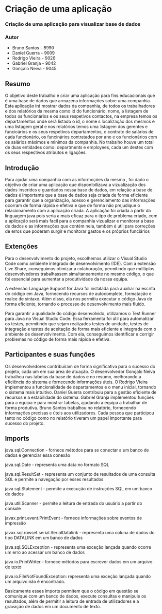 # Criação de uma aplicação
### Criação de uma aplicação para visualizar base de dados
### Autor
* Bruno Santos - 8990
* Daniel Guerra - 9009
* Rodrigo Vieira - 9026
* Gabriel Granja - 9042
* Gonçalo Neiva - 9045

## Resumo
O objetivo deste trabalho é criar uma aplicação para fins educacionais que é uma base de dados que armazena informações sobre uma companhia. Esta aplicação irá mostrar dados da companhia, de todos os trabalhadores e dos relatórios da mesma como id do funcionário, nome, a listagem de todos os funcionários e os seus respetivos contactos, na empresa temos os departamentos onde será listado o id, o nome s localização dos mesmos e uma listagem geral e nos relatórios temos uma listagem dos gerentes e funcioários e os seus respetivos departamentos, o contrato de salários de cada funcionário, os funcinários contratados por ano e os funcionários com os salários máximos e minimos da companhia.
No trabalho houve um total de duas entidades como: departments e employees, cada um destes com os seus respectivos atributos e ligações.

## Introdução
Para ajudar uma companhia com as informoções da mesma , foi dado o objetivo de criar uma aplicação que disponibilizava a vizualização dos dados inseridos e guardados nessa base de dados, em relação a base de dados é importante que a base de dados seja criada de forma eficiente para garantir que a organização, acesso e gerenciamento das informações ocorram de forma rápida e efetiva e que de forma não prejudique o relacionamento com a aplicação criada.
A aplicação foi criada a partir da linguagem java pois seria a mais eficaz para o tipo de problema criado, com a aplicação será mais facil para a companhia vizualizar e monitorar a base de dados e as informações que contém nela, também é util para correções de erros que poderam surgir e monitorar gastos e os próprios funciários

## Extenções
Para o desenvolvimento do projeto, escolhemos utilizar o Visual Studio Code como ambiente integrado de desenvolvimento (IDE). Com a extensão Live Share, conseguimos otimizar a colaboração, permitindo que múltiplos desenvolvedores trabalhassem simultaneamente no mesmo código, o que foi essencial para aumentar a produtividade da nossa equipa.

A extensão Language Support for Java foi instalada para auxiliar na escrita do código em Java, fornecendo recursos de autocomplete, formatação e realce de sintaxe. Além disso, ela nos permitiu executar o código Java de forma eficiente, tornando o processo de desenvolvimento mais fluido.

Para garantir a qualidade do código desenvolvido, utilizamos o Test Runner para Java no Visual Studio Code. Essa ferramenta foi útil para automatizar os testes, permitindo que sejam realizados testes de unidade, testes de integração e testes de aceitação de forma mais eficiente e integrada com o ambiente de desenvolvimento. Com ela, conseguimos identificar e corrigir problemas no código de forma mais rápida e efetiva.

## Participantes e suas funções
Os desenvolvedores contribuíram de forma significativa para o sucesso do projeto, cada um em sua área de atuação. O desenvolvedor  Gonçalo Neiva trabalhou nas tabelas da base de dados e no resumo, melhorando a eficiência do sistema e fornecendo informações úteis. O Rodrigo Vieira implementou a funcionalidade de departamentos e o menu inicial, tornando o sistema mais intuitivo. Daniel Guerra contribuiu para a gestão eficiente de recursos e a estabilidade do sistema. Gabriel Granja implementou funções para a equipa e para mostrar tabelas, ajudando a equipa a trabalhar de forma produtiva. Bruno Santos trabalhou no relatório, fornecendo informações precisas e úteis aos utilizadores. Cada pessoa que participou tanto no código como no relatório tiveram um papel importante para sucesso do projeto.

## Imports
java.sql.Connection - fornece métodos para se conectar a um banco de dados e gerenciar essa conexão

java.sql.Date - representa uma data no formato SQL

java.sql.ResultSet - representa um conjunto de resultados de uma consulta SQL e permite a navegação por esses resultados

java.sql.Statement - permite a execução de instruções SQL em um banco de dados

java.util.Scanner - permite a leitura de entrada do usuário a partir do console

javax.print.event.PrintEvent - fornece informações sobre eventos de impressão

javax.sql.rowset.serial.SerialDatalink - representa uma coluna de dados do tipo DATALINK em um banco de dados

java.sql.SQLException - representa uma exceção lançada quando ocorre um erro ao acessar um banco de dados

java.io.PrintWriter - fornece métodos para escrever dados em um arquivo de texto

java.io.FileNotFoundException: representa uma exceção lançada quando um arquivo não é encontrado.

Basicamente esses imports permitem que o código em questão se comunique com um banco de dados, execute consultas e manipule os resultados, além de permitir a leitura de entrada de utilizadores e a gravação de dados em um documento de texto.
